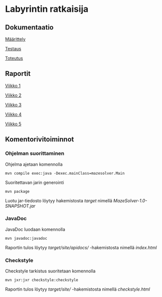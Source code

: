 # Labyrintin ratkaisija

## Dokumentaatio

[Määrittely](https://github.com/jarkmaen/maze-solver/blob/master/Dokumentaatio/maarittely.md)

[Testaus](https://github.com/jarkmaen/maze-solver/blob/master/Dokumentaatio/testaus.md)

[Toteutus](https://github.com/jarkmaen/maze-solver/blob/master/Dokumentaatio/toteutus.md)

## Raportit

[Viikko 1](https://github.com/jarkmaen/maze-solver/blob/master/Dokumentaatio/viikkoraportti1.md)

[Viikko 2](https://github.com/jarkmaen/maze-solver/blob/master/Dokumentaatio/viikkoraportti2.md)

[Viikko 3](https://github.com/jarkmaen/maze-solver/blob/master/Dokumentaatio/viikkoraportti3.md)

[Viikko 4](https://github.com/jarkmaen/maze-solver/blob/master/Dokumentaatio/viikkoraportti4.md)

[Viikko 5](https://github.com/jarkmaen/maze-solver/blob/master/Dokumentaatio/viikkoraportti5.md)

## Komentorivitoiminnot

### Ohjelman suorittaminen

Ohjelma ajetaan komennolla

```
mvn compile exec:java -Dexec.mainClass=mazesolver.Main
```

Suoritettavan jarin generointi

```
mvn package
```

Luotu jar-tiedosto löytyy hakemistosta _target_ nimellä _MazeSolver-1.0-SNAPSHOT.jar_

### JavaDoc

JavaDoc luodaan komennolla

```
mvn javadoc:javadoc
```

Raportin tulos löytyy _target/site/apidocs/_ -hakemistosta nimellä _index.html_

### Checkstyle

Checkstyle tarkistus suoritetaan komennolla

```
mvn jxr:jxr checkstyle:checkstyle
```

Raportin tulos löytyy _target/site/_ -hakemistosta nimellä _checkstyle.html_
